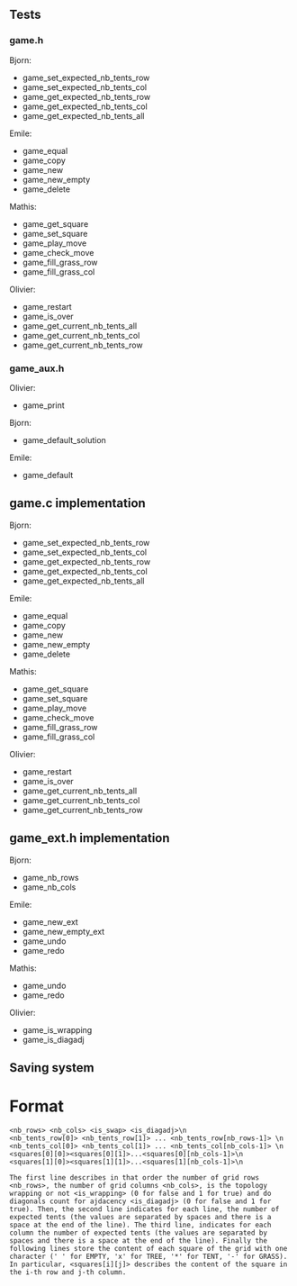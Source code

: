## Tests
### game.h

Bjorn:
* game_set_expected_nb_tents_row
* game_set_expected_nb_tents_col
* game_get_expected_nb_tents_row
* game_get_expected_nb_tents_col
* game_get_expected_nb_tents_all

Emile:
* game_equal
* game_copy
* game_new
* game_new_empty
* game_delete

Mathis:
* game_get_square
* game_set_square
* game_play_move
* game_check_move
* game_fill_grass_row
* game_fill_grass_col

Olivier:
* game_restart
* game_is_over
* game_get_current_nb_tents_all
* game_get_current_nb_tents_col
* game_get_current_nb_tents_row

### game_aux.h

Olivier:
* game_print

Bjorn:
* game_default_solution

Emile:
* game_default

## game.c implementation

Bjorn:
* game_set_expected_nb_tents_row
* game_set_expected_nb_tents_col
* game_get_expected_nb_tents_row
* game_get_expected_nb_tents_col
* game_get_expected_nb_tents_all

Emile:
* game_equal
* game_copy
* game_new
* game_new_empty
* game_delete

Mathis:
* game_get_square
* game_set_square
* game_play_move
* game_check_move
* game_fill_grass_row
* game_fill_grass_col

Olivier:
* game_restart
* game_is_over
* game_get_current_nb_tents_all
* game_get_current_nb_tents_col
* game_get_current_nb_tents_row

## game_ext.h implementation

Bjorn:
* game_nb_rows
* game_nb_cols

Emile:
* game_new_ext
* game_new_empty_ext
* game_undo
* game_redo

Mathis:
* game_undo
* game_redo

Olivier:
* game_is_wrapping
* game_is_diagadj

## Saving system
# Format

    <nb_rows> <nb_cols> <is_swap> <is_diagadj>\n
    <nb_tents_row[0]> <nb_tents_row[1]> ... <nb_tents_row[nb_rows-1]> \n
    <nb_tents_col[0]> <nb_tents_col[1]> ... <nb_tents_col[nb_cols-1]> \n
    <squares[0][0]><squares[0][1]>...<squares[0][nb_cols-1]>\n
    <squares[1][0]><squares[1][1]>...<squares[1][nb_cols-1]>\n

    The first line describes in that order the number of grid rows <nb_rows>, the number of grid columns <nb_cols>, is the topology wrapping or not <is_wrapping> (0 for false and 1 for true) and do diagonals count for ajdacency <is_diagadj> (0 for false and 1 for true). Then, the second line indicates for each line, the number of expected tents (the values are separated by spaces and there is a space at the end of the line). The third line, indicates for each column the number of expected tents (the values are separated by spaces and there is a space at the end of the line). Finally the following lines store the content of each square of the grid with one character (' ' for EMPTY, 'x' for TREE, '*' for TENT, '-' for GRASS). In particular, <squares[i][j]> describes the content of the square in the i-th row and j-th column.